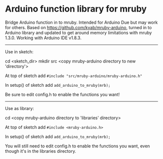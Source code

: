 Arduino function library for mruby
==================================

Bridge Arduino function in to mruby. Intended for Arduino Due but may work for
others.
Based on https://github.com/kyab/mruby-arduino, turned in to Arduino library and
updated to get around memory limitations with mruby 1.3.0.
Working with Arduino IDE v1.8.3.

---

Use in sketch:

cd <sketch_dir>
mkdir src
<copy mruby-arduino directory to new 'directory'>

At top of sketch add
`#include "src/mruby-arduino/mruby-arduino.h"`

In setup() of sketch add
`add_arduino_to_mruby(mrb);`

Be sure to edit config.h to enable the functions you want!

---

Use as library:

cd <Arduino sketch dir>
<copy mruby-arduino directory to 'libraries' directory>

At top of sketch add
`#include <mruby-arduino.h>`

In setup() of sketch add
`add_arduino_to_mruby(mrb);`

You will still need to edit config.h to enable the functions you want, even
though it's in the libraries directory.
